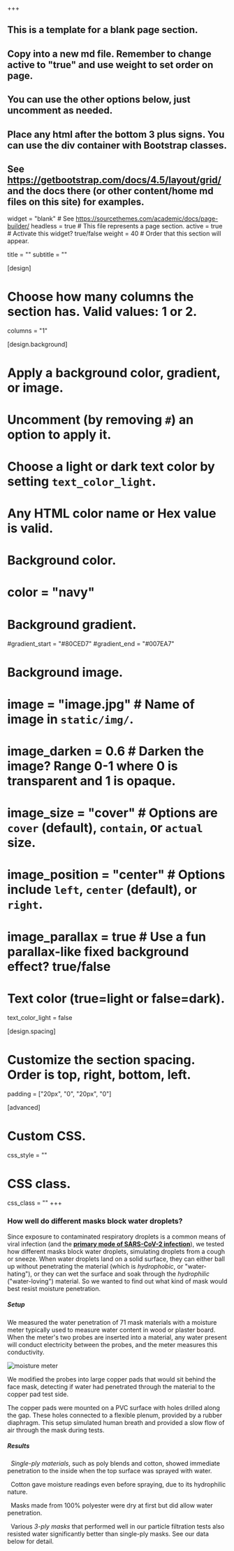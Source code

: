+++

## This is a template for a blank page section.
## Copy into a new md file. Remember to change active to "true" and use weight to set order on page.
## You can use the other options below, just uncomment as needed.
## Place any html after the bottom 3 plus signs. You can use the div container with Bootstrap classes.
## See https://getbootstrap.com/docs/4.5/layout/grid/ and the docs there (or other content/home md files on this site) for examples.

widget = "blank"  # See https://sourcethemes.com/academic/docs/page-builder/
headless = true  # This file represents a page section.
active = true  # Activate this widget? true/false
weight = 40  # Order that this section will appear.

title = ""
subtitle = ""

[design]
  # Choose how many columns the section has. Valid values: 1 or 2.
  columns = "1"

[design.background]
  # Apply a background color, gradient, or image.
  #   Uncomment (by removing `#`) an option to apply it.
  #   Choose a light or dark text color by setting `text_color_light`.
  #   Any HTML color name or Hex value is valid.

  # Background color.
  # color = "navy"
  
  # Background gradient.
  #gradient_start = "#80CED7"
  #gradient_end = "#007EA7"
  
  # Background image.
  # image = "image.jpg"  # Name of image in `static/img/`.
  # image_darken = 0.6  # Darken the image? Range 0-1 where 0 is transparent and 1 is opaque.
  # image_size = "cover"  #  Options are `cover` (default), `contain`, or `actual` size.
  # image_position = "center"  # Options include `left`, `center` (default), or `right`.
  # image_parallax = true  # Use a fun parallax-like fixed background effect? true/false
  
  # Text color (true=light or false=dark).
  text_color_light = false

[design.spacing]
  # Customize the section spacing. Order is top, right, bottom, left.
  padding = ["20px", "0", "20px", "0"]

[advanced]
 # Custom CSS. 
 css_style = ""
 
 # CSS class.
 css_class = ""
+++

<div class="container-fluid">
  <div class="row my-4">
    <div class="col-xs-12 col-sm-12 col-md-12 col-lg-12 col-xl-12">
      <h3>How well do different masks block water droplets?</h3>
      <p class="text-left">Since exposure to contaminated respiratory droplets is a common means of viral infection (and the <b><a href="https://www.cdc.gov/coronavirus/2019-ncov/science/science-briefs/scientific-brief-sars-cov-2.html?CDC_AA_refVal=https%3A%2F%2Fwww.cdc.gov%2Fcoronavirus%2F2019-ncov%2Fmore%2Fscientific-brief-sars-cov-2.html" target="_blank">primary mode of SARS-CoV-2 infection</a></b>), we tested how different masks block water droplets, simulating droplets from a cough or sneeze. When water droplets land on a solid surface, they can either ball up without penetrating the material (which is <em>hydrophobic</em>, or "water-hating"), or they can wet the surface and soak through the <em>hydrophilic</em> ("water-loving") material. So we wanted to find out what kind of mask would best resist moisture penetration.</p>
    </div>
  </div>
  <div class="row align-items-center">
    <div class="col-xs-12 col-sm-12 col-md-12 col-lg-8 col-xl-6">      
      <h5>Setup</h5>
      <p class="text-left">We measured the water penetration of 71 mask materials with a moisture meter typically used to measure water content in wood or plaster board. When the meter's two probes are inserted into a material, any water present will conduct electricity between the probes, and the meter measures this conductivity.</p>
    </div>
    <div class="col-xs-12 col-sm-12 col-md-12 col-lg-4 col-xl-6">
      <img class="img-fluid" src="https://github.com/dickansj/MasterYourPPE/blob/master/assets/images/testing/moisture-meter-crunch.png?raw=true" alt="moisture meter">
    </div>
  </div>
  <div class="row">
    <div class="col-xs-12 col-sm-12 col-md-12 col-lg-12 col-xl-12">
      <p class="text-left">We modified the probes into large copper pads that would sit behind the face mask, detecting if water had penetrated through the material to the copper pad test side.</p>
      <p class="text-left">The copper pads were mounted on a PVC surface with holes drilled along the gap. These holes connected to a flexible plenum, provided by a rubber diaphragm. This setup simulated human breath and provided a slow flow of air through the mask during tests.</p>
      <h5>Results</h5>
      <p class="text-left"><i class="fas fa-times" style="color: #ff7600"></i>&nbsp;&nbsp;<em>Single-ply materials</em>, such as poly blends and cotton, showed immediate penetration to the inside when the top surface was sprayed with water.</p>
      <p class="text-left"><i class="fas fa-times" style="color: #ff7600"></i>&nbsp;&nbsp;Cotton gave moisture readings even before spraying, due to its hydrophilic nature.</p>
      <p class="text-left"><i class="fas fa-times" style="color: #ff7600"></i>&nbsp;&nbsp;Masks made from 100% polyester were dry at first but did allow water penetration.</p>
      <p class="text-left"><i class="fas fa-check" style="color: #68cd00"></i></i>&nbsp;&nbsp;Various <em>3-ply masks</em> that performed well in our particle filtration tests also resisted water significantly better than single-ply masks. See our data below for detail.</p>
    </div>
  </div>
</div>

